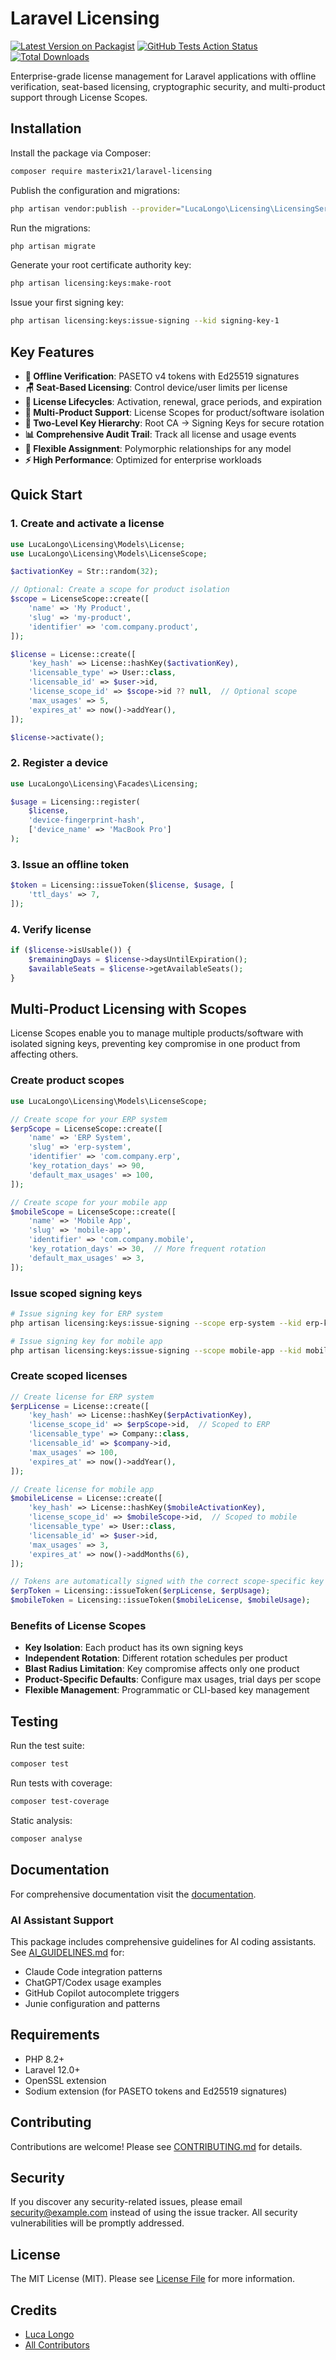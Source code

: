 # Laravel Licensing

[![Latest Version on Packagist](https://img.shields.io/packagist/v/masterix21/laravel-licensing.svg?style=flat-square)](https://packagist.org/packages/masterix21/laravel-licensing)
[![GitHub Tests Action Status](https://img.shields.io/github/actions/workflow/status/masterix21/laravel-licensing/run-tests.yml?branch=main&label=tests&style=flat-square)](https://github.com/masterix21/laravel-licensing/actions?query=workflow%3Arun-tests+branch%3Amain)
[![Total Downloads](https://img.shields.io/packagist/dt/masterix21/laravel-licensing.svg?style=flat-square)](https://packagist.org/packages/masterix21/laravel-licensing)

Enterprise-grade license management for Laravel applications with offline verification, seat-based licensing, cryptographic security, and multi-product support through License Scopes.

## Installation

Install the package via Composer:

```bash
composer require masterix21/laravel-licensing
```

Publish the configuration and migrations:

```bash
php artisan vendor:publish --provider="LucaLongo\Licensing\LicensingServiceProvider"
```

Run the migrations:

```bash
php artisan migrate
```

Generate your root certificate authority key:

```bash
php artisan licensing:keys:make-root
```

Issue your first signing key:

```bash
php artisan licensing:keys:issue-signing --kid signing-key-1
```

## Key Features

- **🔐 Offline Verification**: PASETO v4 tokens with Ed25519 signatures
- **🪑 Seat-Based Licensing**: Control device/user limits per license
- **🔄 License Lifecycles**: Activation, renewal, grace periods, and expiration
- **🏢 Multi-Product Support**: License Scopes for product/software isolation
- **🔑 Two-Level Key Hierarchy**: Root CA → Signing Keys for secure rotation
- **📊 Comprehensive Audit Trail**: Track all license and usage events
- **🎯 Flexible Assignment**: Polymorphic relationships for any model
- **⚡ High Performance**: Optimized for enterprise workloads

## Quick Start

### 1. Create and activate a license

```php
use LucaLongo\Licensing\Models\License;
use LucaLongo\Licensing\Models\LicenseScope;

$activationKey = Str::random(32);

// Optional: Create a scope for product isolation
$scope = LicenseScope::create([
    'name' => 'My Product',
    'slug' => 'my-product',
    'identifier' => 'com.company.product',
]);

$license = License::create([
    'key_hash' => License::hashKey($activationKey),
    'licensable_type' => User::class,
    'licensable_id' => $user->id,
    'license_scope_id' => $scope->id ?? null,  // Optional scope
    'max_usages' => 5,
    'expires_at' => now()->addYear(),
]);

$license->activate();
```

### 2. Register a device

```php
use LucaLongo\Licensing\Facades\Licensing;

$usage = Licensing::register(
    $license, 
    'device-fingerprint-hash', 
    ['device_name' => 'MacBook Pro']
);
```

### 3. Issue an offline token

```php
$token = Licensing::issueToken($license, $usage, [
    'ttl_days' => 7,
]);
```

### 4. Verify license

```php
if ($license->isUsable()) {
    $remainingDays = $license->daysUntilExpiration();
    $availableSeats = $license->getAvailableSeats();
}
```

## Multi-Product Licensing with Scopes

License Scopes enable you to manage multiple products/software with isolated signing keys, preventing key compromise in one product from affecting others.

### Create product scopes

```php
use LucaLongo\Licensing\Models\LicenseScope;

// Create scope for your ERP system
$erpScope = LicenseScope::create([
    'name' => 'ERP System',
    'slug' => 'erp-system',
    'identifier' => 'com.company.erp',
    'key_rotation_days' => 90,
    'default_max_usages' => 100,
]);

// Create scope for your mobile app
$mobileScope = LicenseScope::create([
    'name' => 'Mobile App',
    'slug' => 'mobile-app',
    'identifier' => 'com.company.mobile',
    'key_rotation_days' => 30,  // More frequent rotation
    'default_max_usages' => 3,
]);
```

### Issue scoped signing keys

```bash
# Issue signing key for ERP system
php artisan licensing:keys:issue-signing --scope erp-system --kid erp-key-2024

# Issue signing key for mobile app
php artisan licensing:keys:issue-signing --scope mobile-app --kid mobile-key-2024
```

### Create scoped licenses

```php
// Create license for ERP system
$erpLicense = License::create([
    'key_hash' => License::hashKey($erpActivationKey),
    'license_scope_id' => $erpScope->id,  // Scoped to ERP
    'licensable_type' => Company::class,
    'licensable_id' => $company->id,
    'max_usages' => 100,
    'expires_at' => now()->addYear(),
]);

// Create license for mobile app
$mobileLicense = License::create([
    'key_hash' => License::hashKey($mobileActivationKey),
    'license_scope_id' => $mobileScope->id,  // Scoped to mobile
    'licensable_type' => User::class,
    'licensable_id' => $user->id,
    'max_usages' => 3,
    'expires_at' => now()->addMonths(6),
]);

// Tokens are automatically signed with the correct scope-specific key
$erpToken = Licensing::issueToken($erpLicense, $erpUsage);
$mobileToken = Licensing::issueToken($mobileLicense, $mobileUsage);
```

### Benefits of License Scopes

- **Key Isolation**: Each product has its own signing keys
- **Independent Rotation**: Different rotation schedules per product
- **Blast Radius Limitation**: Key compromise affects only one product
- **Product-Specific Defaults**: Configure max usages, trial days per scope
- **Flexible Management**: Programmatic or CLI-based key management


## Testing

Run the test suite:

```bash
composer test
```

Run tests with coverage:

```bash
composer test-coverage
```

Static analysis:

```bash
composer analyse
```

## Documentation

For comprehensive documentation visit the [documentation](docs/README.md).

### AI Assistant Support

This package includes comprehensive guidelines for AI coding assistants. See [AI_GUIDELINES.md](AI_GUIDELINES.md) for:
- Claude Code integration patterns
- ChatGPT/Codex usage examples
- GitHub Copilot autocomplete triggers
- Junie configuration and patterns

## Requirements

- PHP 8.2+
- Laravel 12.0+
- OpenSSL extension
- Sodium extension (for PASETO tokens and Ed25519 signatures)

## Contributing

Contributions are welcome! Please see [CONTRIBUTING.md](CONTRIBUTING.md) for details.

## Security

If you discover any security-related issues, please email security@example.com instead of using the issue tracker. All security vulnerabilities will be promptly addressed.

## License

The MIT License (MIT). Please see [License File](LICENSE.md) for more information.

## Credits

- [Luca Longo](https://github.com/masterix21)
- [All Contributors](../../contributors)


